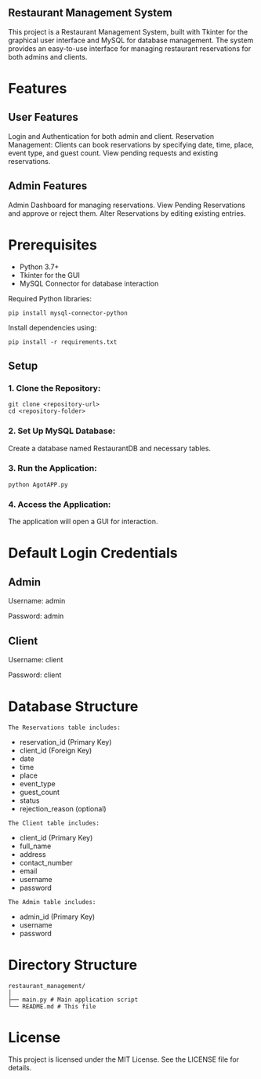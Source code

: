 ## Restaurant Management System

This project is a Restaurant Management System, built with Tkinter for the graphical user interface and MySQL for database management. The system provides an easy-to-use interface for managing restaurant reservations for both admins and clients.

# Features

## User Features

Login and Authentication for both admin and client.
Reservation Management:
Clients can book reservations by specifying date, time, place, event type, and guest count.
View pending requests and existing reservations.

## Admin Features

Admin Dashboard for managing reservations.
View Pending Reservations and approve or reject them.
Alter Reservations by editing existing entries.

# Prerequisites

* Python 3.7+
* Tkinter for the GUI
* MySQL Connector for database interaction

Required Python libraries:
```
pip install mysql-connector-python
```
Install dependencies using:
```
pip install -r requirements.txt
```



## Setup

### 1. Clone the Repository:
   
   ```
  git clone <repository-url>
  cd <repository-folder>
   ```

### 2. Set Up MySQL Database:
  Create a database named RestaurantDB and necessary tables.

### 3. Run the Application:

  ```
  python AgotAPP.py
  ```

### 4. Access the Application:
   The application will open a GUI for interaction.

# Default Login Credentials

## Admin
Username: admin

Password: admin
## Client
Username: client

Password: client

# Database Structure

`The Reservations table includes:`

* reservation_id (Primary Key)
* client_id (Foreign Key)
* date
* time
* place
* event_type
* guest_count
* status
* rejection_reason (optional)

`The Client table includes:`

* client_id (Primary Key)
* full_name
* address
* contact_number
* email
* username
* password

`The Admin table includes:`

* admin_id (Primary Key)
* username
* password

# Directory Structure
```
restaurant_management/ 
│ 
├── main.py # Main application script 
└── README.md # This file
```

# License
This project is licensed under the MIT License. See the LICENSE file for details.
